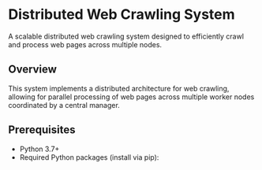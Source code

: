 # Distributed Web Crawling System

A scalable distributed web crawling system designed to efficiently crawl and process web pages across multiple nodes.

## Overview

This system implements a distributed architecture for web crawling, allowing for parallel processing of web pages across multiple worker nodes coordinated by a central manager.

## Prerequisites

- Python 3.7+
- Required Python packages (install via pip):